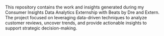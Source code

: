 This repository contains the work and insights generated during my Consumer Insights Data Analytics Externship with Beats by Dre and Extern. The project focused on leveraging data-driven techniques to analyze customer reviews, uncover trends, and provide actionable insights to support strategic decision-making.
